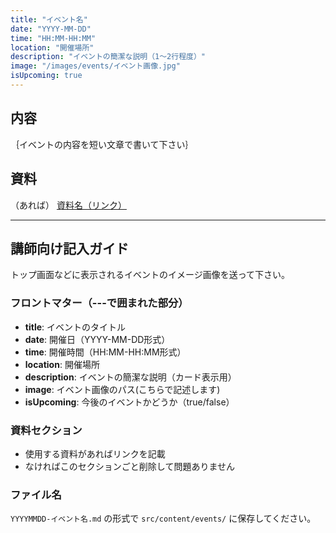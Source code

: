 ```yaml
---
title: "イベント名"
date: "YYYY-MM-DD"
time: "HH:MM-HH:MM"
location: "開催場所"
description: "イベントの簡潔な説明（1〜2行程度）"
image: "/images/events/イベント画像.jpg"
isUpcoming: true
---
```


## 内容

｛イベントの内容を短い文章で書いて下さい｝


## 資料

（あれば）
[資料名（リンク）](資料のURL)

---


## 講師向け記入ガイド
トップ画面などに表示されるイベントのイメージ画像を送って下さい。

### フロントマター（---で囲まれた部分）
- **title**: イベントのタイトル
- **date**: 開催日（YYYY-MM-DD形式）
- **time**: 開催時間（HH:MM-HH:MM形式）
- **location**: 開催場所
- **description**: イベントの簡潔な説明（カード表示用）
- **image**: イベント画像のパス(こちらで記述します)
- **isUpcoming**: 今後のイベントかどうか（true/false）


### 資料セクション
- 使用する資料があればリンクを記載
- なければこのセクションごと削除して問題ありません

### ファイル名
`YYYYMMDD-イベント名.md` の形式で `src/content/events/` に保存してください。